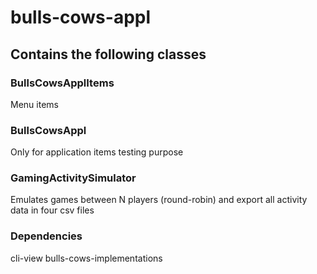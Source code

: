 # bulls-cows-appl
## Contains the following classes
### BullsCowsApplItems
Menu items
### BullsCowsAppl
Only for application items testing purpose
### GamingActivitySimulator
Emulates games between N players (round-robin) and export all activity data in four csv files
### Dependencies
cli-view
bulls-cows-implementations
       
           
